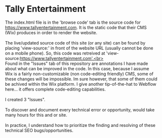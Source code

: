 # Tally Entertainment

The index.html file is in the 'browse code' tab is the source code for https://www.tallyentertainment.com. It is the static code that their CMS (Wix) produces in order to render the website.<br>
<br>
The live/updated source code of this site (or any site) can be found by placing 'view-source:' in front of the website URL (usually cannot be done on a mobile phone). So, this code was retreived at 'view-source:https://www.tallyentertainment.com'.<br>
<br>
Found in the "Issues" tab of this repository are annotations I have made about what can be improved in the code. In this case, because I assume Wix is a fairly non-customizable (non code-editing friendly) CMS, some of these changes will be impossible. Im sure however, that some of them could be achived within the Wix platform. I give another tip-of-the-hat to Webflow here... it offers complete code-editing capabilities.<br>
<br>
I created 3 "Issues".<br>
<br>
To discover and document every technical error or opportunity, would take many hours for this and or site.<br>
<br>
In practice, I understand how to prioritize the finding and resolving of these technical SEO bugs/opportunities.